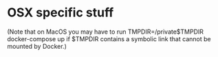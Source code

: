 # OSX specific stuff
(Note that on MacOS you may have to run TMPDIR=/private$TMPDIR docker-compose up if $TMPDIR contains a symbolic link that cannot be mounted by Docker.)